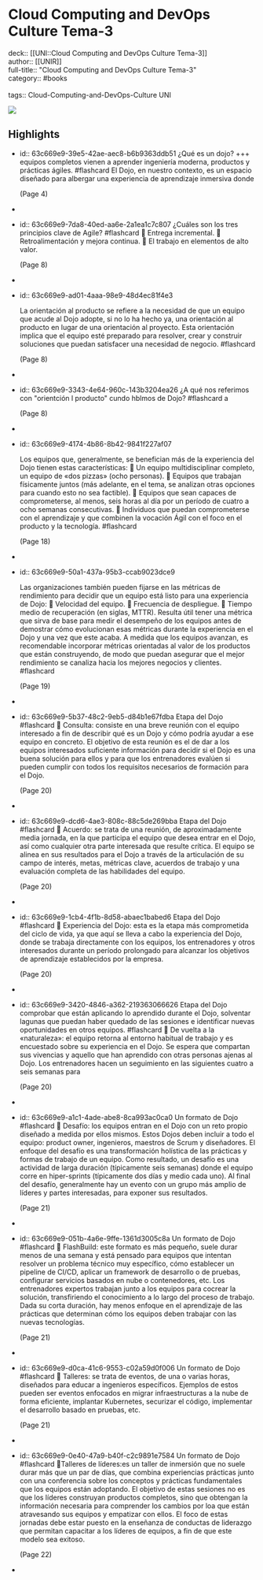 # Cloud Computing and DevOps Culture Tema-3

deck:: [[UNI::Cloud Computing and DevOps Culture Tema-3]]\
author:: [[UNIR]]\
full-title:: "Cloud Computing and DevOps Culture Tema-3"\
category:: #books\
\
tags:: Cloud-Computing-and-DevOps-Culture UNI  

![](https://readwise-assets.s3.amazonaws.com/media/uploaded_book_covers/profile_22942/feac113b-e266-4bc9-99da-9c7fa14cf86a.jpg)
## Highlights
- id:: 63c669e9-39e5-42ae-aec8-b6b9363ddb51
   ¿Qué es un dojo? +++
   equipos completos vienen a aprender ingeniería moderna, productos y prácticas ágiles. #flashcard 
    El Dojo, en nuestro contexto, es un espacio diseñado para albergar una experiencia de aprendizaje inmersiva donde
  
     (Page 4)
-
- id:: 63c669e9-7da8-40ed-aa6e-2a1ea1c7c807
   ¿Cuáles son los tres principios clave de Agile? #flashcard 
     Entrega incremental.  Retroalimentación y mejora continua.  El trabajo en elementos de alto valor.
  
     (Page 8)
-
- id:: 63c669e9-ad01-4aaa-98e9-48d4ec81f4e3
  
  La orientación al producto se refiere a la necesidad de que un equipo que acude al Dojo adopte, si no lo ha hecho ya, una orientación al producto en lugar de una orientación al proyecto. Esta orientación implica que el equipo esté preparado para resolver, crear y construir soluciones que puedan satisfacer una necesidad de negocio. #flashcard 
  
  
     (Page 8)
-
- id:: 63c669e9-3343-4e64-960c-143b3204ea26
   ¿A qué nos referimos con "orientción l producto" cundo hblmos de Dojo? #flashcard 
    a
  
     (Page 8)
-
- id:: 63c669e9-4174-4b86-8b42-9841f227af07
  
  Los equipos que, generalmente, se benefician más de la experiencia del Dojo tienen estas características:  Un equipo multidisciplinar completo, un equipo de «dos pizzas» (ocho personas).  Equipos que trabajan físicamente juntos (más adelante, en el tema, se analizan otras opciones para cuando esto no sea factible).  Equipos que sean capaces de comprometerse, al menos, seis horas al día por un período de cuatro a ocho semanas consecutivas.  Individuos que puedan comprometerse con el aprendizaje y que combinen la vocación Ágil con el foco en el producto y la tecnología. #flashcard 
  
  
     (Page 18)
-
- id:: 63c669e9-50a1-437a-95b3-ccab9023dce9
  
  Las organizaciones también pueden fijarse en las métricas de rendimiento para decidir que un equipo está listo para una experiencia de Dojo:  Velocidad del equipo.  Frecuencia de despliegue.  Tiempo medio de recuperación (en siglas, MTTR). Resulta útil tener una métrica que sirva de base para medir el desempeño de los equipos antes de demostrar cómo evolucionan esas métricas durante la experiencia en el Dojo y una vez que este acaba. A medida que los equipos avanzan, es recomendable incorporar métricas orientadas al valor de los productos que están construyendo, de modo que puedan asegurar que el mejor rendimiento se canaliza hacia los mejores negocios y clientes. #flashcard 
  
  
     (Page 19)
-
- id:: 63c669e9-5b37-48c2-9eb5-d84b1e67fdba
   Etapa del Dojo #flashcard 
     Consulta: consiste en una breve reunión con el equipo interesado a fin de describir qué es un Dojo y cómo podría ayudar a ese equipo en concreto. El objetivo de esta reunión es el de dar a los equipos interesados suficiente información para decidir si el Dojo es una buena solución para ellos y para que los entrenadores evalúen si pueden cumplir con todos los requisitos necesarios de formación para el Dojo.
  
     (Page 20)
-
- id:: 63c669e9-dcd6-4ae3-808c-88c5de269bba
   Etapa del Dojo #flashcard 
     Acuerdo: se trata de una reunión, de aproximadamente media jornada, en la que participa el equipo que desea entrar en el Dojo, así como cualquier otra parte interesada que resulte crítica. El equipo se alinea en sus resultados para el Dojo a través de la articulación de su campo de interés, metas, métricas clave, acuerdos de trabajo y una evaluación completa de las habilidades del equipo.
  
     (Page 20)
-
- id:: 63c669e9-1cb4-4f1b-8d58-abaec1babed6
   Etapa del Dojo #flashcard 
     Experiencia del Dojo: esta es la etapa más comprometida del ciclo de vida, ya que aquí se lleva a cabo la experiencia del Dojo, donde se trabaja directamente con los equipos, los entrenadores y otros interesados durante un período prolongado para alcanzar los objetivos de aprendizaje establecidos por la empresa.
  
     (Page 20)
-
- id:: 63c669e9-3420-4846-a362-219363066626
   Etapa del Dojo
   comprobar que están aplicando lo aprendido durante el Dojo, solventar lagunas que puedan haber quedado de las sesiones e identificar nuevas oportunidades en otros equipos. #flashcard 
     De vuelta a la «naturaleza»: el equipo retorna al entorno habitual de trabajo y es encuestado sobre su experiencia en el Dojo. Se espera que compartan sus vivencias y aquello que han aprendido con otras personas ajenas al Dojo. Los entrenadores hacen un seguimiento en las siguientes cuatro a seis semanas para
  
     (Page 20)
-
- id:: 63c669e9-a1c1-4ade-abe8-8ca993ac0ca0
   Un formato de Dojo #flashcard 
     Desafío: los equipos entran en el Dojo con un reto propio diseñado a medida por ellos mismos. Estos Dojos deben incluir a todo el equipo: product owner, ingenieros, maestros de Scrum y diseñadores. El enfoque del desafío es una transformación holística de las prácticas y formas de trabajo de un equipo. Como resultado, un desafío es una actividad de larga duración (típicamente seis semanas) donde el equipo corre en hiper-sprints (típicamente dos días y medio cada uno). Al final del desafío, generalmente hay un evento con un grupo más amplio de líderes y partes interesadas, para exponer sus resultados.
  
     (Page 21)
-
- id:: 63c669e9-051b-4a6e-9ffe-1361d3005c8a
   Un formato de Dojo #flashcard 
     FlashBuild: este formato es más pequeño, suele durar menos de una semana y está pensado para equipos que intentan resolver un problema técnico muy específico, cómo establecer un pipeline de CI/CD, aplicar un framework de desarrollo o de pruebas, configurar servicios basados en nube o contenedores, etc. Los entrenadores expertos trabajan junto a los equipos para cocrear la solución, transfiriendo el conocimiento a lo largo del proceso de trabajo. Dada su corta duración, hay menos enfoque en el aprendizaje de las prácticas que determinan cómo los equipos deben trabajar con las nuevas tecnologías.
  
     (Page 21)
-
- id:: 63c669e9-d0ca-41c6-9553-c02a59d0f006
   Un formato de Dojo #flashcard 
     Talleres: se trata de eventos, de una o varias horas, diseñados para educar a ingenieros específicos. Ejemplos de estos pueden ser eventos enfocados en migrar infraestructuras a la nube de forma eficiente, implantar Kubernetes, securizar el código, implementar el desarrollo basado en pruebas, etc.
  
     (Page 21)
-
- id:: 63c669e9-0e40-47a9-b40f-c2c9891e7584
   Un formato de Dojo #flashcard 
    Talleres de líderes:es un taller de inmersión que no suele durar más que un par de días, que combina experiencias prácticas junto con una conferencia sobre los conceptos y prácticas fundamentales que los equipos están adoptando. El objetivo de estas sesiones no es que los líderes construyan productos completos, sino que obtengan la información necesaria para comprender los cambios por loa que están atravesando sus equipos y empatizar con ellos. El foco de estas jornadas debe estar puesto en la enseñanza de conductas de liderazgo que permitan capacitar a los líderes de equipos, a fin de que este modelo sea exitoso.
  
     (Page 22)
-